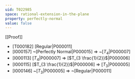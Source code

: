```yaml
---
uid: T022985
space: rational-extension-in-the-plane
property: perfectly-normal
value: false
---
```

[[Proof]]

* [T000182] [Regular|P000011]
* [I000157] ~[Perfectly Normal|P000015] => ~[$T_4$|P000007]
* [I000113] [$T_4$|P000007] => [$T_{3 \frac{1}{2}}$|P000006]
* [I000115] [$T_{3 \frac{1}{2}}$|P000006] => [$T_3$|P000005]
* [I000146] ~[$T_3$|P000005] => ~[Regular|P000011]

